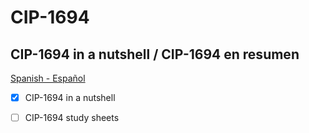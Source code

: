 # CIP-1694

## CIP-1694 in a nutshell / CIP-1694 en resumen

[Spanish - Español](https://github.com/tokenstakepool/CIP-1694/blob/main/CIP-1694_in_a_Nutshell%20(Spanish).pdf)



- [x] CIP-1694 in a nutshell
- [ ] CIP-1694 study sheets

